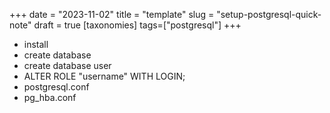 +++
date = "2023-11-02"
title = "template"
slug = "setup-postgresql-quick-note"
draft = true
[taxonomies]
tags=["postgresql"]
+++

- install
- create database
- create database user
- ALTER ROLE "username" WITH LOGIN; 
- postgresql.conf 
- pg_hba.conf

